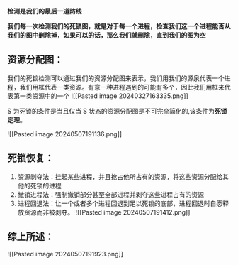 **检测是我们的最后一道防线**

**我们每一次检测我们的死锁图，就是对于每一个进程，检查我们这一个进程能否从我们的图中删除掉，如果可以的话，那么我们就删除，直到我们的图为空**
## 资源分配图：
我们的死锁检测可以通过我们的资源分配图来表示，我们用我们的源泉代表一个进程，我们用框代表一类资源。有意一种进程遇到的可能有多个，因此我们用框来代表第一类资源中的一个
![[Pasted image 20240327163335.png]]


S 为死锁的条件是当且仅当 S 状态的资源分配图是不可完全简化的,该条件为**死锁定理**。

![[Pasted image 20240507191136.png]]


## 死锁恢复：
1. 资源剥夺法：挂起某些进程，并且抢占他所占有的资源，将这些资源分配给其他的死锁的进程
2. 撤销进程法：强制撤销部分甚至全部进程并剥夺这些进程占有的资源
3. 进程回退法：让一个或者多个进程回退到足以死锁的底部，进程回退时自愿释放资源而非被剥夺。
![[Pasted image 20240507191412.png]]


## 综上所述：
![[Pasted image 20240507191923.png]]

